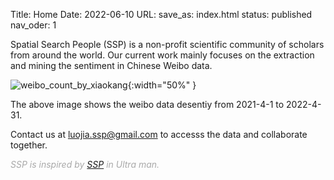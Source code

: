 Title: Home
Date: 2022-06-10
URL:
save_as: index.html
status: published
nav_oder: 1



Spatial Search People (SSP) is a non-profit scientific community of scholars from around the world. Our current work mainly focuses on the extraction and mining the sentiment in Chinese Weibo data.


![weibo_count_by_xiaokang]({static}/images/weibo_count_1year.png){:width="50%" }

The above image shows the weibo data desentiy from 2021-4-1 to 2022-4-31.

Contact us at luojia.ssp@gmail.com to accesss the data and collaborate together.

<font color=DarkGray>*SSP is inspired by [SSP](https://ultra.fandom.com/wiki/SSP_(Something_Search_People)) in Ultra man.*</font>